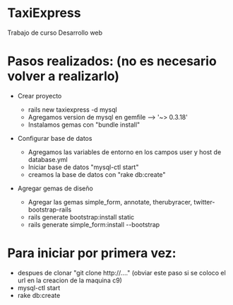 # TaxiExpress
Trabajo de curso Desarrollo web

# Pasos realizados: (no es necesario volver a realizarlo)

* Crear proyecto
    * rails new taxiexpress -d mysql  
    * Agregamos version de mysql en gemfile --> '~> 0.3.18'
    * Instalamos gemas con "bundle install"

* Configurar base de datos
    * Agregamos las variables de entorno en los campos user y host de database.yml
    * Iniciar base de datos "mysql-ctl start"
    * creamos la base de datos con "rake db:create"

* Agregar gemas de diseño
    * Agregar las gemas simple_form, annotate, therubyracer, twitter-bootstrap-rails
    * rails generate bootstrap:install static
    * rails generate simple_form:install --bootstrap

# Para iniciar por primera vez:
* despues de clonar "git clone http://...." (obviar este paso si se coloco el url en la creacion de la maquina c9)
* mysql-ctl start
* rake db:create
 
